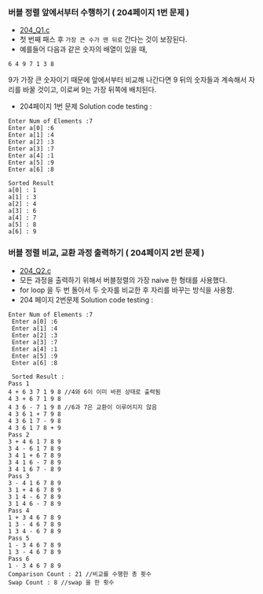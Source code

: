 ### 버블 정렬 앞에서부터 수행하기 ( 204페이지 1번 문제 ) 
- [204_Q1.c](../204_Q1.c)
- 첫 번째 패스 후 `가장 큰 수가 맨 뒤로` 간다는 것이 보장된다.
- 예를들어 다음과 같은 숫자의 배열이 있을 때, 

```
6 4 9 7 1 3 8 
``` 
9가 가장 큰 숫자이기 때문에 앞에서부터 비교해 나간다면 9 뒤의 숫자들과 계속해서 자리를 바꿀 것이고, 이로써 9는 가장 뒤쪽에 배치된다.

- 204페이지 1번 문제 Solution code testing : 

 ```
Enter Num of Elements :7
 Enter a[0] :6
 Enter a[1] :4
 Enter a[2] :3
 Enter a[3] :7
 Enter a[4] :1
 Enter a[5] :9
 Enter a[6] :8
 
Sorted Result
a[0] : 1
a[1] : 3
a[2] : 4
a[3] : 6
a[4] : 7
a[5] : 8
a[6] : 9
```

### 버블 정렬 비교, 교환 과정 출력하기 ( 204페이지 2번 문제 )
- [204_Q2.c](../204_Q2.c)
- 모든 과정을 출력하기 위해서 버블정렬의 가장 naive 한 형태를 사용했다. 
- for loop 을 두 번 돌아서 두 숫자를 비교한 후 자리를 바꾸는 방식을 사용함. 
- 204 페이지 2번문제 Solution code testing : 

```
Enter Num of Elements :7
 Enter a[0] :6
 Enter a[1] :4
 Enter a[2] :3
 Enter a[3] :7
 Enter a[4] :1
 Enter a[5] :9
 Enter a[6] :8

 Sorted Result :
Pass 1
4 + 6 3 7 1 9 8 //4와 6이 이미 바뀐 상태로 출력됨 
4 3 + 6 7 1 9 8
4 3 6 - 7 1 9 8 //6과 7은 교환이 이루어지지 않음
4 3 6 1 + 7 9 8
4 3 6 1 7 - 9 8
4 3 6 1 7 8 + 9
Pass 2
3 + 4 6 1 7 8 9
3 4 - 6 1 7 8 9
3 4 1 + 6 7 8 9
3 4 1 6 - 7 8 9 
3 4 1 6 7 - 8 9
Pass 3
3 - 4 1 6 7 8 9
3 1 + 4 6 7 8 9
3 1 4 - 6 7 8 9
3 1 4 6 - 7 8 9
Pass 4
1 + 3 4 6 7 8 9
1 3 - 4 6 7 8 9
1 3 4 - 6 7 8 9
Pass 5
1 - 3 4 6 7 8 9
1 3 - 4 6 7 8 9
Pass 6
1 - 3 4 6 7 8 9
Comparison Count : 21 //비교를 수행한 총 횟수 
Swap Count : 8 //swap 을 한 횟수 
``` 

